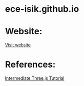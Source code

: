 # ece-isik.github.io
# Website:
[Visit website](https://ece-isik.github.io/Globe/src/index.html)
# References:
[Intermediate Three.js Tutorial](https://www.youtube.com/watch?v=vM8M4QloVL0)


